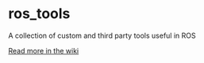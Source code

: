 # ros_tools
A collection of custom and third party tools useful in ROS

[Read more in the wiki](https://github.com/teddyort/ros_tools/wiki)

